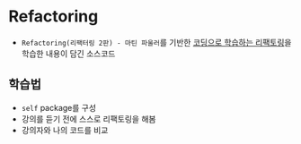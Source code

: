 # Refactoring

- `Refactoring(리팩터링 2판) - 마틴 파울러`를 기반한 [코딩으로 학습하는 리팩토링](https://www.inflearn.com/course/%EB%A6%AC%ED%8C%A9%ED%86%A0%EB%A7%81#)을 학습한 내용이 담긴 소스코드

## 학습법
- `self` package를 구성
- 강의를 듣기 전에 스스로 리팩토링을 해봄
- 강의자와 나의 코드를 비교
